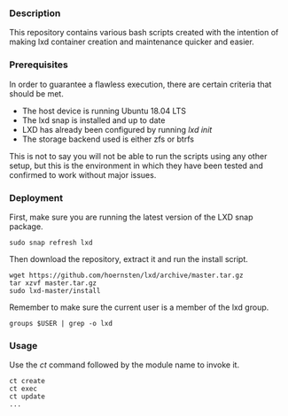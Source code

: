 ### Description
This repository contains various bash scripts created with the intention of making lxd container creation and maintenance quicker and easier.

### Prerequisites
In order to guarantee a flawless execution, there are certain criteria that should be met.

* The host device is running Ubuntu 18.04 LTS
* The lxd snap is installed and up to date
* LXD has already been configured by running *lxd init*
* The storage backend used is either zfs or btrfs

This is not to say you will not be able to run the scripts using any other setup, but this is the environment in which they have been tested and confirmed to work without major issues.

### Deployment
First, make sure you are running the latest version of the LXD snap package.

```
sudo snap refresh lxd
```

Then download the repository, extract it and run the install script.

```
wget https://github.com/hoernsten/lxd/archive/master.tar.gz
tar xzvf master.tar.gz
sudo lxd-master/install

```

Remember to make sure the current user is a member of the lxd group.

```
groups $USER | grep -o lxd
```

### Usage

Use the *ct* command followed by the module name to invoke it.

```
ct create
ct exec
ct update
...
```
